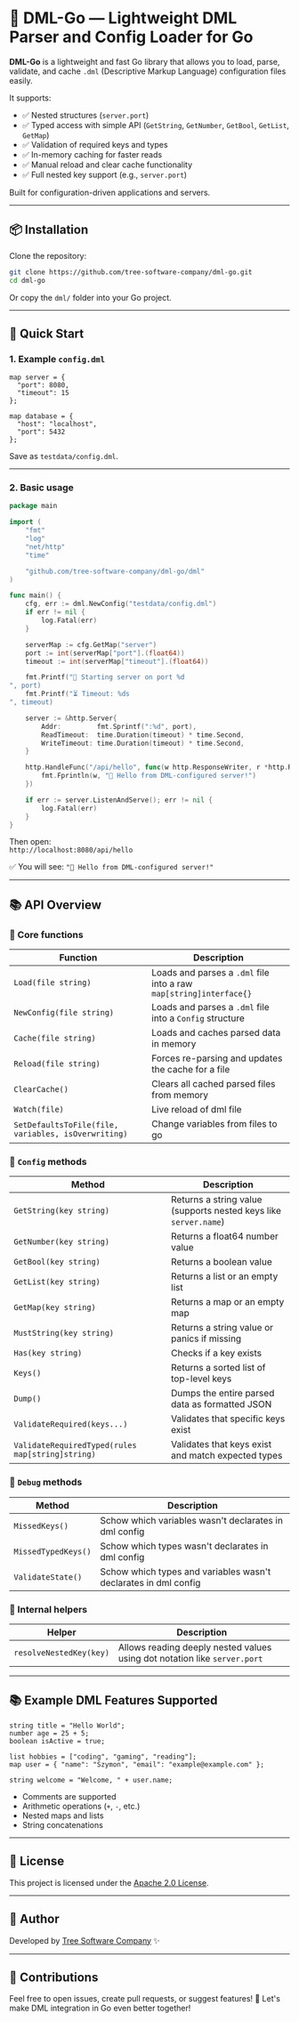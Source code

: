 # 🧩 DML-Go — Lightweight DML Parser and Config Loader for Go

**DML-Go** is a lightweight and fast Go library that allows you to load, parse, validate, and cache `.dml` (Descriptive Markup Language) configuration files easily.

It supports:

- ✅ Nested structures (`server.port`)
- ✅ Typed access with simple API (`GetString`, `GetNumber`, `GetBool`, `GetList`, `GetMap`)
- ✅ Validation of required keys and types
- ✅ In-memory caching for faster reads
- ✅ Manual reload and clear cache functionality
- ✅ Full nested key support (e.g., `server.port`)

Built for configuration-driven applications and servers.

---

## 📦 Installation

Clone the repository:

```bash
git clone https://github.com/tree-software-company/dml-go.git
cd dml-go
```

Or copy the `dml/` folder into your Go project.

---

## 🚀 Quick Start

### 1. Example `config.dml`

```dml
map server = {
  "port": 8080,
  "timeout": 15
};

map database = {
  "host": "localhost",
  "port": 5432
};
```

Save as `testdata/config.dml`.

---

### 2. Basic usage

```go
package main

import (
    "fmt"
    "log"
    "net/http"
    "time"

    "github.com/tree-software-company/dml-go/dml"
)

func main() {
    cfg, err := dml.NewConfig("testdata/config.dml")
    if err != nil {
        log.Fatal(err)
    }

    serverMap := cfg.GetMap("server")
    port := int(serverMap["port"].(float64))
    timeout := int(serverMap["timeout"].(float64))

    fmt.Printf("🚀 Starting server on port %d
", port)
    fmt.Printf("⏳ Timeout: %ds
", timeout)

    server := &http.Server{
        Addr:         fmt.Sprintf(":%d", port),
        ReadTimeout:  time.Duration(timeout) * time.Second,
        WriteTimeout: time.Duration(timeout) * time.Second,
    }

    http.HandleFunc("/api/hello", func(w http.ResponseWriter, r *http.Request) {
        fmt.Fprintln(w, "👋 Hello from DML-configured server!")
    })

    if err := server.ListenAndServe(); err != nil {
        log.Fatal(err)
    }
}
```

Then open:  
`http://localhost:8080/api/hello`

✅ You will see: `"👋 Hello from DML-configured server!"`

---

## 📚 API Overview

### 🔹 Core functions

| Function                                            | Description                                                        |
| --------------------------------------------------- | ------------------------------------------------------------------ |
| `Load(file string)`                                 | Loads and parses a `.dml` file into a raw `map[string]interface{}` |
| `NewConfig(file string)`                            | Loads and parses a `.dml` file into a `Config` structure           |
| `Cache(file string)`                                | Loads and caches parsed data in memory                             |
| `Reload(file string)`                               | Forces re-parsing and updates the cache for a file                 |
| `ClearCache()`                                      | Clears all cached parsed files from memory                         |
| `Watch(file)`                                       | Live reload of dml file                                            |
| `SetDefaultsToFile(file, variables, isOverwriting)` | Change variables from files to go                                  |

### 🔹 `Config` methods

| Method                                           | Description                                                      |
| ------------------------------------------------ | ---------------------------------------------------------------- |
| `GetString(key string)`                          | Returns a string value (supports nested keys like `server.name`) |
| `GetNumber(key string)`                          | Returns a float64 number value                                   |
| `GetBool(key string)`                            | Returns a boolean value                                          |
| `GetList(key string)`                            | Returns a list or an empty list                                  |
| `GetMap(key string)`                             | Returns a map or an empty map                                    |
| `MustString(key string)`                         | Returns a string value or panics if missing                      |
| `Has(key string)`                                | Checks if a key exists                                           |
| `Keys()`                                         | Returns a sorted list of top-level keys                          |
| `Dump()`                                         | Dumps the entire parsed data as formatted JSON                   |
| `ValidateRequired(keys...)`                      | Validates that specific keys exist                               |
| `ValidateRequiredTyped(rules map[string]string)` | Validates that keys exist and match expected types               |

### 🔹 `Debug` methods

| Method              | Description                                                     |
| ------------------- | --------------------------------------------------------------- |
| `MissedKeys()`      | Schow which variables wasn't declarates in dml config           |
| `MissedTypedKeys()` | Schow which types wasn't declarates in dml config               |
| `ValidateState()`   | Schow which types and variables wasn't declarates in dml config |

### 🔹 Internal helpers

| Helper                  | Description                                                               |
| ----------------------- | ------------------------------------------------------------------------- |
| `resolveNestedKey(key)` | Allows reading deeply nested values using dot notation like `server.port` |

---

## 📚 Example DML Features Supported

```dml
string title = "Hello World";
number age = 25 + 5;
boolean isActive = true;

list hobbies = ["coding", "gaming", "reading"];
map user = { "name": "Szymon", "email": "example@example.com" };

string welcome = "Welcome, " + user.name;
```

- Comments are supported
- Arithmetic operations (`+`, `-`, etc.)
- Nested maps and lists
- String concatenations

---

## 📄 License

This project is licensed under the [Apache 2.0 License](LICENSE).

---

## 👤 Author

Developed by [Tree Software Company](https://github.com/tree-software-company) ✨

---

## 📣 Contributions

Feel free to open issues, create pull requests, or suggest features! 🚀
Let's make DML integration in Go even better together!
